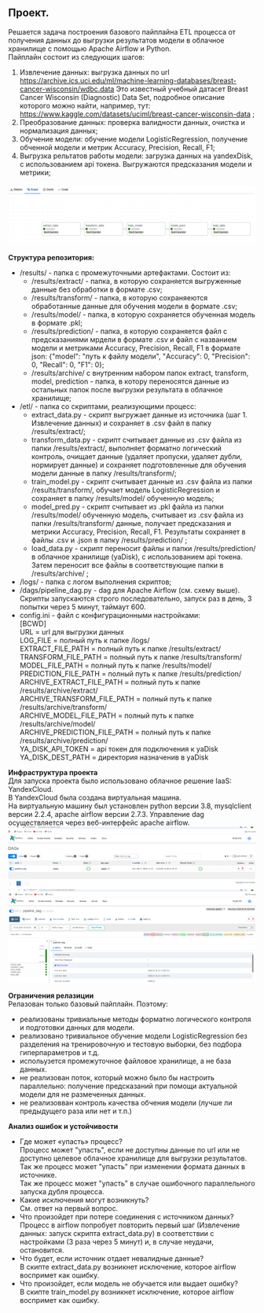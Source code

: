 ## Проект.  
Решается задача построения базового пайплайна ETL процесса от получения данных до выгрузки результатов модели в облачное хранилище с помощью Apache Airflow и Python.  
Пайплайн состоит из следующих шагов:  
1. Извлечение данных: выгрузка данных по url https://archive.ics.uci.edu/ml/machine-learning-databases/breast-cancer-wisconsin/wdbc.data
Это известный учебный датасет Breast Cancer Wisconsin (Diagnostic) Data Set, подробное описание которого можно найти, например, тут: https://www.kaggle.com/datasets/uciml/breast-cancer-wisconsin-data  ;
3. Преобразование данных: проверка валидности данных, очистка и нормализация данных;  
4. Обучение модели: обучение модели LogisticRegression, получение обченной модели и метрик Accuracy, Precision, Recall, F1;  
5. Выгрузка рельтатов работы модели: загрузка данных на yandexDisk, с использованием api токена. Выгружаются предсказания модели и метрики;  
  
![](https://github.com/AushkpaNS/DE_exam/blob/master/images/pipeline.png)
  
**Структура репозитория:**  
- /results/ - папка с промежуточными артефактами. Состоит из:  
  - /results/extract/ - папка, в которую сохраняется выгруженные данные без обработки в формате .csv;  
  - /results/transform/ - папка, в которую сохраняеются обработанные данные для обучения модели в формате .csv;  
  - /results/model/ - папка, в которую сохраняется обученная модель в формате .pkl;  
  - /results/prediction/ - папка, в которую сохраняется файл с предсказаниями мрдели в формате .csv и файл с названием модели и метриками Accuracy, Precision, Recall, F1 в формате json: {"model": "путь к файлу модели", "Accuracy": 0, "Precision": 0, "Recall": 0, "F1": 0};  
  - /results/archive/ с внутренним набором папок extract, transform, model, prediction - папка, в котору переносятся данные из остальных папок после выгрузки результата в облачное хранилище;  
- /etl/ - папка со скриптами, реализующими процесс:  
  - extract_data.py - скрипт выгружает данные из источника (шаг 1. Извлечение данных) и сохраняет в .csv файл в папку /results/extract/;  
  - transform_data.py - скрипт считывает данные из .csv файла из папки /results/extract/, выполняет форматно логический контроль, очищает данные (удаляет пропуски, удаляет дубли, нормирует данные) и сохраняет подготовленные для обучения модели данные в папку /results/transform/;  
  - train_model.py - скрипт считывает данные из .csv файла из папки /results/transform/, обучает модель LogisticRegression и сохраняет в папку /results/model/ обученную модель;  
  - model_pred.py - скрипт считывает из .pkl файла из папки /results/model/ обученную модель, считывает из .csv файла из папки /results/transform/ данные, получает предсказания и метрики Accuracy, Precision, Recall, F1. Результаты сохраняет в файлы .csv и .json в папку /results/prediction/ ;  
  - load_data.py - скрипт переносит файлы и папки /results/prediction/ в облачное хранилище (yaDisk), с использованием api токена. Затем переносит все файлы в соответствующие папки в /results/archive/ ;
- /logs/ - папка с логом выполнения скриптов;
- /dags/pipeline_dag.py - dag для Apache Airflow (см. схему выше). Скрипты запускаются строго последовательно, запуск раз в день, 3 попытки через 5 минут, таймаут 600.
- config.ini - файл с конфигурационными настройками:  
[BCWD]  
URL = url для выгрузки данных  
LOG_FILE = полный путь к папке /logs/  
EXTRACT_FILE_PATH = полный путь к папке /results/extract/  
TRANSFORM_FILE_PATH = полный путь к папке /results/transform/  
MODEL_FILE_PATH = полный путь к папке /results/model/  
PREDICTION_FILE_PATH = полный путь к папке /results/prediction/  
ARCHIVE_EXTRACT_FILE_PATH = полный путь к папке /results/archive/extract/  
ARCHIVE_TRANSFORM_FILE_PATH = полный путь к папке /results/archive/transform/  
ARCHIVE_MODEL_FILE_PATH = полный путь к папке /results/archive/model/  
ARCHIVE_PREDICTION_FILE_PATH = полный путь к папке /results/archive/prediction/  
YA_DISK_API_TOKEN = api токен для подключения к yaDisk  
YA_DISK_DEST_PATH = директория назначенив в yaDisk  

**Инфраструктура проекта**  
Для запуска проекта было использовано облачное решение IaaS: YandexCloud.  
В YandexCloud была создана виртуальная машина.  
На виртуальную машину был установлен python версии 3.8, mysqlclient версии 2.2.4, apache airflow версии 2.7.3.
Управление dag осуществляется через веб-интерфейс apache airflow.
![](https://github.com/AushkpaNS/DE_exam/blob/master/images/im1.png)
![](https://github.com/AushkpaNS/DE_exam/blob/master/images/im2.png)

**Ограничения релазиции**  
Релазован только базовый пайплайн. Поэтому:  
- реализованы тривиальные методы форматно логического контроля и подготовки данных для модели.  
- реализовано тривиальное обучение модели LogisticRegression без разделения на тренировочную и тестовую выборки, без подбора гиперпараметров и т.д.  
- испольузется промежуточное файловое хранилище, а не база данных.  
- не реализован поток, который можно было бы настроить параллельно: получение предсказаний при помощи актуальной модели для не размеченных данных.  
- не реализовван контроль качества обчения модели (лучше ли предыдущего раза или нет и т.п.)

**Анализ ошибок и устойчивости**  
- Где может «упасть» процесс?  
Процесс может "упасть", если не доступны данные по url или не доступно целевое облачное хранилище для выгрузки результатов.  
Так же процесс может "упасть" при изменении формата данных в источнике.  
Так же процесс может "упасть" в случае ошибочного параллельного запуска дубля процесса.  
- Какие исключения могут возникнуть?  
См. ответ на первый вопрос.  
- Что произойдет при потере соединения с источником данных?  
Процесс в airflow попробует повторить первый шаг (Извлечение данных: запуск скрипта extract_data.py) в соответствии с настройками (3 раза через 5 минут) и, в случае неудачи, остановится.  
- Что будет, если источник отдает невалидные данные?  
В скипте extract_data.py возникнет исключение, которое airflow воспримет как ошибку.  
- Что произойдет, если модель не обучается или выдает ошибку?  
В скипте train_model.py возникнет исключение, которое airflow воспримет как ошибку.  


